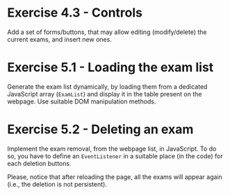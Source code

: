 # Exercise 4.3 - Controls

Add a set of forms/buttons, that may allow editing (modify/delete) the current exams, and insert new ones.

# Exercise 5.1 - Loading the exam list
Generate the exam list dynamically, by loading them from a dedicated JavaScript array (`ExamList`) and display it in the table present on the webpage. Use suitable DOM manipulation methods.

# Exercise 5.2 - Deleting an exam
Implement the exam removal, from the webpage list, in JavaScript. To do so, you have to define an `EventListener` in a suitable place (in the code) for each deletion buttons.

Please, notice that after reloading the page, all the exams will appear again (i.e., the deletion is not persistent).